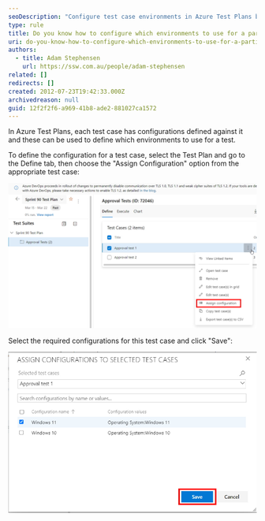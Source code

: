 ```yaml
---
seoDescription: "Configure test case environments in Azure Test Plans by selecting "Assign Configuration" and choosing required settings to define which environments to use."
type: rule
title: Do you know how to configure which environments to use for a particular test?
uri: do-you-know-how-to-configure-which-environments-to-use-for-a-particular-test
authors:
  - title: Adam Stephensen
    url: https://ssw.com.au/people/adam-stephensen
related: []
redirects: []
created: 2012-07-23T19:42:33.000Z
archivedreason: null
guid: 12f2f2f6-a969-41b8-ade2-881027ca1572
---
```

In Azure Test Plans, each test case has configurations defined against it and these can be used to define which environments to use for a test.

<!--endintro-->

To define the configuration for a test case, select the Test Plan and go to the Define tab, then choose the "Assign Configuration" option from the appropriate test case:

![Figure: Click on "Assign Configuration" from the appropriate test case](assign-configurations.jpg)

Select the required configurations for this test case and click "Save":

![Figure: Choose from the available configurations, then click the "Save" button](assign-configurations-save.jpg)
